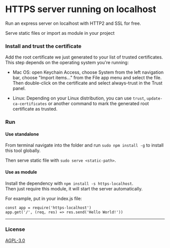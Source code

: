 # HTTPS server running on localhost
Run an express server on localhost with HTTP2 and SSL for free.

Serve static files or import as module in your project


### Install and trust the certificate
Add the root certificate we just generated to your list of trusted certificates.
This step depends on the operating system you're running:

- Mac OS: open Keychain Access, choose System from the left navigation bar, choose "Import items..." from the File app
menu and select the file. Then double-click on the certificate and select always-trust in the Trust panel.

- Linux: Depending on your Linux distribution, you can use `trust`, `update-ca-certificates` or another command to mark
the generated root certificate as trusted.


### Run

#### Use standalone
From terminal navigate into the folder and run `sudo npm install -g` to install this tool globally.

Then serve static file with `sudo serve <static-path>`.


#### Use as module
Install the dependency with `npm install -s https-localhost`.  
Then just require this module, it will start the server automatically.

For example, put in your index.js file:
```
const app = require('https-localhost')
app.get('/', (req, res) => res.send('Hello World!'))
```

---

### License
[AGPL-3.0](LICENSE)